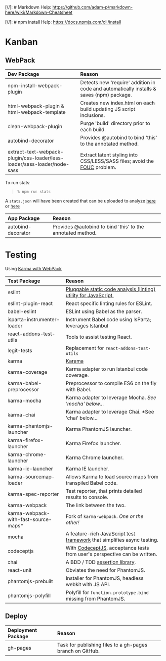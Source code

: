 [//]: # Markdown Help: https://github.com/adam-p/markdown-here/wiki/Markdown-Cheatsheet

[//]: # npm install Help: https://docs.npmjs.com/cli/install 

Kanban
======

WebPack
-------

| Dev Package                                                              | Reason                                                                                                                              |
|:-------------------------------------------------------------------------|:------------------------------------------------------------------------------------------------------------------------------------|
| npm-install-webpack-plugin                                               | Detects new 'require' addition in code and automatically installs & saves (npm) package.                                            |
| html-webpack-plugin & html-webpack-template                              | Creates new index.html on each build updating JS script inclusions.                                                                 |
| clean-webpack-plugin                                                     | Purge 'build' directory prior to each build.                                                                                        |
| autobind-decorator                                                       | Provides @autobind to bind 'this' to the annotated method.                                                                          |
| extract-text-webpack-plugin/css-loader/less-loader/sass-loader/node-sass | Extract latent styling into CSS/LESS/SASS files; avoid the [FOUC](https://en.wikipedia.org/wiki/Flash_of_unstyled_content) problem. |

To run stats:
> ```% npm run stats```

A ```stats.json``` will have been created that can be uploaded to analyze [here](http://webpack.github.io/analyse/#home) or [here](http://chrisbateman.github.io/webpack-visualizer/)

| App Package        | Reason                                                     |
|:-------------------|:-----------------------------------------------------------|
| autobind-decorator | Provides @autobind to bind 'this' to the annotated method. 

Testing
=======

Using [Karma with WebPack](http://mike-ward.net/2015/09/07/tips-on-setting-up-karma-testing-with-webpack/)

| Test Package                         | Reason                                                                                            |
|:-------------------------------------|:--------------------------------------------------------------------------------------------------|
| eslint                               | [Pluggable static code analysis (linting) utility for JavaScript.](http://eslint.org/)            |
| eslint-plugin-react                  | React specific linting rules for ESLint.                                                          |
| babel-eslint                         | ESLint using Babel as the parser.                                                                 |
| isparta-instrumenter-loader          | Instrument Babel code using IsParta; leverages [Istanbul](https://github.com/gotwarlost/istanbul) |
| react-addons-test-utils              | Tools to assist testing React.                                                                    |
| legit-tests                          | Replacement for ```react-addons-test-utils```                                                     |
| karma                                | [Karama](http://karma-runner.github.io/0.13/index.html)                                           |
| karma-coverage                       | Karma adapter to run Istanbul code coverage.                                                      |
| karma-babel-preprocessor             | Preprocessor to compile ES6 on the fly with Babel.                                                |
| karma-mocha                          | Karma adapter to leverage Mocha. *See 'mocha' below&hellip;*                                      |
| karma-chai                           | Karma adapter to leverage Chai. *See 'chai' below&hellip;
| karma-phantomjs-launcher             | Karma PhantomJS launcher.                                                                         |
| karma-firefox-launcher               | Karma Firefox launcher.                                                                           |
| karma-chrome-launcher                | Karma Chrome launcher.                                                                            |
| karma-ie-launcher                    | Karma IE launcher.                                                                                |
| karma-sourcemap-loader               | Allows Karma to load source maps from transpiled Babel code.                                      |
| karma-spec-reporter                  | Test reporter, that prints detailed results to console.                                           |
| karma-webpack                        | The link between the two.                                                                         |
| karma-webpack-with-fast-source-maps* | Fork of ```karma-webpack```. *One or the other!*                                                  |
| mocha                                | A feature-rich [JavaScript test framework](https://mochajs.org/) that simplifies async testing.   |
| codeceptjs                           | With [CodeceptJS](http://codecept.io/), acceptance tests from user's perspective can be written.  |
| chai                                 | A BDD / TDD [assertion library](http://chaijs.com/).                                              |
| react-unit                           | Obviates the need for PhantomJS.                                                                  |
| phantomjs-prebuilt                   | Installer for PhantomJS, headless webkit with JS API.                                             |
| phantomjs-polyfill                   | Polyfill for ```function.prototype.bind``` missing from PhantomJS.                                |


Deploy
------

| Deployment Package                   | Reason                                                     |
|:-------------------------------------|:---------------------------------------------------------- |
| gh-pages                             |  Task for publishing files to a gh-pages branch on GitHub. |
